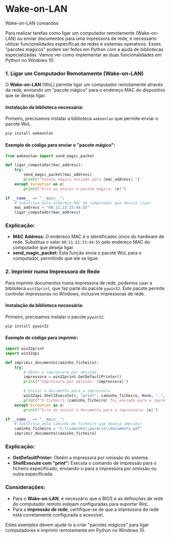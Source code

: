 # Wake-on-LAN
 Wake-on-LAN comandos
 
 Para realizar tarefas como ligar um computador remotamente (Wake-on-LAN) ou enviar documentos para uma impressora de rede, 
 é necessário utilizar funcionalidades específicas de redes e sistemas operativos. 
 Esses "pacotes mágicos" podem ser feitos em Python com a ajuda de bibliotecas especializadas. 
 Vamos ver como implementar as duas funcionalidades em Python no Windows 10:

### 1. Ligar um Computador Remotamente (Wake-on-LAN)

O **Wake-on-LAN** (WoL) permite ligar um computador remotamente através da rede, enviando um "pacote mágico" para o endereço MAC do dispositivo que se deseja ligar.

#### Instalação da biblioteca necessária:
Primeiro, precisamos instalar a biblioteca `wakeonlan` que permite enviar o pacote WoL.

```bash
pip install wakeonlan
```

#### Exemplo de código para enviar o "pacote mágico":
```python
from wakeonlan import send_magic_packet

def ligar_computador(mac_address):
    try:
        send_magic_packet(mac_address)
        print(f"Pacote mágico enviado para {mac_address}.")
    except Exception as e:
        print(f"Erro ao enviar o pacote mágico: {e}")

if __name__ == "__main__":
    # Substitua pelo endereço MAC do computador que deseja ligar
    mac_address = "00:11:22:33:44:55"
    ligar_computador(mac_address)
```

### Explicação:
- **MAC Address:** O endereço MAC é o identificador único do hardware de rede. Substitua o valor `00:11:22:33:44:55` pelo endereço MAC do computador que deseja ligar.
- **send_magic_packet:** Esta função envia o pacote WoL para o computador, permitindo que ele se ligue.

### 2. Imprimir numa Impressora de Rede

Para imprimir documentos numa impressora de rede, podemos usar a biblioteca `win32print`, que faz parte do pacote `pywin32`. Este pacote permite controlar impressoras no Windows, inclusive impressoras de rede.

#### Instalação da biblioteca necessária:
Primeiro, precisamos instalar o pacote `pywin32`:

```bash
pip install pywin32
```

#### Exemplo de código para imprimir:
```python
import win32print
import win32api

def imprimir_documento(caminho_ficheiro):
    try:
        # Obter a impressora por omissão
        impressora = win32print.GetDefaultPrinter()
        print(f"Impressora por omissão: {impressora}")

        # Enviar o documento para a impressora
        win32api.ShellExecute(0, "print", caminho_ficheiro, None, ".", 0)
        print(f"O ficheiro {caminho_ficheiro} foi enviado para a impressora {impressora}.")
    except Exception as e:
        print(f"Erro ao enviar o documento para a impressora: {e}")

if __name__ == "__main__":
    # Substitua pelo caminho do ficheiro que deseja imprimir
    caminho_ficheiro = "C:\\caminho\\para\\o\\documento.pdf"
    imprimir_documento(caminho_ficheiro)
```

### Explicação:
- **GetDefaultPrinter:** Obtém a impressora por omissão do sistema.
- **ShellExecute com "print":** Executa o comando de impressão para o ficheiro especificado, enviando-o para a impressora por omissão ou outra especificada.

### Considerações:
- Para o **Wake-on-LAN**, é necessário que a BIOS e as definições de rede do computador remoto estejam configuradas para suportar WoL.
- Para a **impressão de rede**, certifique-se de que a impressora de rede está corretamente configurada e acessível.

Estes exemplos devem ajudá-lo a criar "pacotes mágicos" para ligar computadores e imprimir remotamente em Python no Windows 10.
